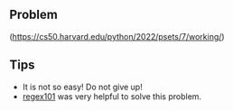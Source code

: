 ## Problem
(https://cs50.harvard.edu/python/2022/psets/7/working/)

## Tips
* It is not so easy! Do not give up!
* [regex101](https://regex101.com/) was very helpful to solve this problem. 
